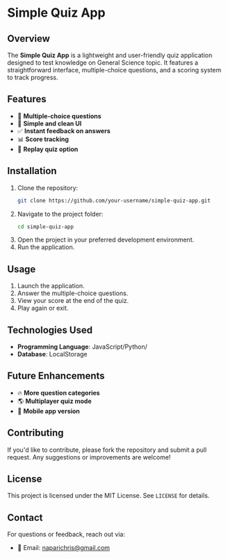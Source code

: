 # Simple Quiz App

## Overview
The **Simple Quiz App** is a lightweight and user-friendly quiz application designed to test knowledge on General Science topic. It features a straightforward interface, multiple-choice questions, and a scoring system to track progress.

## Features
- 📝 **Multiple-choice questions**
- 🎨 **Simple and clean UI**
- ✅ **Instant feedback on answers**
- 📊 **Score tracking**
- 🔄 **Replay quiz option**

## Installation
1. Clone the repository:
   ```sh
   git clone https://github.com/your-username/simple-quiz-app.git
   ```
2. Navigate to the project folder:
   ```sh
   cd simple-quiz-app
   ```
3. Open the project in your preferred development environment.
4. Run the application.

## Usage
1. Launch the application.
2. Answer the multiple-choice questions.
3. View your score at the end of the quiz.
4. Play again or exit.

## Technologies Used
- **Programming Language**: JavaScript/Python/
- **Database**: LocalStorage

## Future Enhancements
- 🔥 **More question categories**
- 🌎 **Multiplayer quiz mode**
- 📱 **Mobile app version**

## Contributing
If you'd like to contribute, please fork the repository and submit a pull request. Any suggestions or improvements are welcome!

## License
This project is licensed under the MIT License. See `LICENSE` for details.

## Contact
For questions or feedback, reach out via:
- 📧 Email: naparichris@gmail.com


